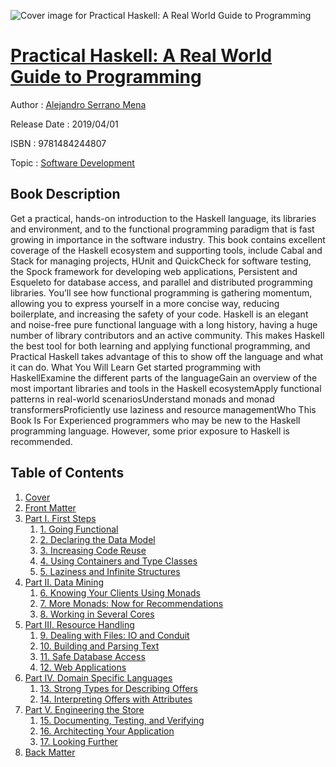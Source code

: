 ![Cover image for Practical Haskell: A Real World Guide to Programming](https://imgdetail.ebookreading.net/cover/cover/software_development/EB9781484244807.jpg)

[Practical Haskell: A Real World Guide to Programming](https://ebookreading.net/view/book/Practical+Haskell%3A+A+Real+World+Guide+to+Programming-EB9781484244807_1.html "Practical Haskell: A Real World Guide to Programming")
====================================================================================================================

Author : [Alejandro Serrano Mena](https://ebookreading.net/search/author/Alejandro+Serrano+Mena)

Release Date : 2019/04/01

ISBN : 9781484244807

Topic : [Software Development](https://ebookreading.net/search/category/software-development)

Book Description
-----------------

Get a practical, hands-on introduction to the Haskell language, its libraries and environment, and to the functional programming paradigm that is fast growing in importance in the software industry. This book contains excellent coverage of the Haskell ecosystem and supporting tools, include Cabal and Stack for managing projects, HUnit and QuickCheck for software testing, the Spock framework for developing web applications, Persistent and Esqueleto for database access, and parallel and distributed programming libraries.
You’ll see how functional programming is gathering momentum, allowing you to express yourself in a more concise way, reducing boilerplate, and increasing the safety of your code. Haskell is an elegant and noise-free pure functional language with a long history, having a huge number of library contributors and an active community. This makes Haskell the best tool for both learning and applying functional programming, and Practical Haskell takes advantage of this to show off the language and what it can do.
What You Will Learn
Get started programming with HaskellExamine the different parts of the languageGain an overview of the most important libraries and tools in the Haskell ecosystemApply functional patterns in real-world scenariosUnderstand monads and monad transformersProficiently use laziness and resource managementWho This Book Is For
Experienced programmers who may be new to the Haskell programming language. However, some prior exposure to Haskell is recommended. 

              
Table of Contents
-----------------

1. [Cover](https://ebookreading.net/view/book/Practical+Haskell%3A+A+Real+World+Guide+to+Programming-EB9781484244807_1.html)
1. [Front Matter](https://ebookreading.net/view/book/Practical+Haskell%3A+A+Real+World+Guide+to+Programming-EB9781484244807_2.html)
1. [Part I. First Steps](https://ebookreading.net/view/book/Practical+Haskell%3A+A+Real+World+Guide+to+Programming-EB9781484244807_3.html)
    1. [1. Going Functional](https://ebookreading.net/view/book/Practical+Haskell%3A+A+Real+World+Guide+to+Programming-EB9781484244807_4.html)
    1. [2. Declaring the Data Model](https://ebookreading.net/view/book/Practical+Haskell%3A+A+Real+World+Guide+to+Programming-EB9781484244807_5.html)
    1. [3. Increasing Code Reuse](https://ebookreading.net/view/book/Practical+Haskell%3A+A+Real+World+Guide+to+Programming-EB9781484244807_6.html)
    1. [4. Using Containers and Type Classes](https://ebookreading.net/view/book/Practical+Haskell%3A+A+Real+World+Guide+to+Programming-EB9781484244807_7.html)
    1. [5. Laziness and Infinite Structures](https://ebookreading.net/view/book/Practical+Haskell%3A+A+Real+World+Guide+to+Programming-EB9781484244807_8.html)
1. [Part II. Data Mining](https://ebookreading.net/view/book/Practical+Haskell%3A+A+Real+World+Guide+to+Programming-EB9781484244807_9.html)
    1. [6. Knowing Your Clients Using Monads](https://ebookreading.net/view/book/Practical+Haskell%3A+A+Real+World+Guide+to+Programming-EB9781484244807_10.html)
    1. [7. More Monads: Now for Recommendations](https://ebookreading.net/view/book/Practical+Haskell%3A+A+Real+World+Guide+to+Programming-EB9781484244807_11.html)
    1. [8. Working in Several Cores](https://ebookreading.net/view/book/Practical+Haskell%3A+A+Real+World+Guide+to+Programming-EB9781484244807_12.html)
1. [Part III. Resource Handling](https://ebookreading.net/view/book/Practical+Haskell%3A+A+Real+World+Guide+to+Programming-EB9781484244807_13.html)
    1. [9. Dealing with Files: IO and Conduit](https://ebookreading.net/view/book/Practical+Haskell%3A+A+Real+World+Guide+to+Programming-EB9781484244807_14.html)
    1. [10. Building and Parsing Text](https://ebookreading.net/view/book/Practical+Haskell%3A+A+Real+World+Guide+to+Programming-EB9781484244807_15.html)
    1. [11. Safe Database Access](https://ebookreading.net/view/book/Practical+Haskell%3A+A+Real+World+Guide+to+Programming-EB9781484244807_16.html)
    1. [12. Web Applications](https://ebookreading.net/view/book/Practical+Haskell%3A+A+Real+World+Guide+to+Programming-EB9781484244807_17.html)
1. [Part IV. Domain Specific Languages](https://ebookreading.net/view/book/Practical+Haskell%3A+A+Real+World+Guide+to+Programming-EB9781484244807_18.html)
    1. [13. Strong Types for Describing Offers](https://ebookreading.net/view/book/Practical+Haskell%3A+A+Real+World+Guide+to+Programming-EB9781484244807_19.html)
    1. [14. Interpreting Offers with Attributes](https://ebookreading.net/view/book/Practical+Haskell%3A+A+Real+World+Guide+to+Programming-EB9781484244807_20.html)
1. [Part V. Engineering the Store](https://ebookreading.net/view/book/Practical+Haskell%3A+A+Real+World+Guide+to+Programming-EB9781484244807_21.html)
    1. [15. Documenting, Testing, and Verifying](https://ebookreading.net/view/book/Practical+Haskell%3A+A+Real+World+Guide+to+Programming-EB9781484244807_22.html)
    1. [16. Architecting Your Application](https://ebookreading.net/view/book/Practical+Haskell%3A+A+Real+World+Guide+to+Programming-EB9781484244807_23.html)
    1. [17. Looking Further](https://ebookreading.net/view/book/Practical+Haskell%3A+A+Real+World+Guide+to+Programming-EB9781484244807_24.html)
1. [Back Matter](https://ebookreading.net/view/book/Practical+Haskell%3A+A+Real+World+Guide+to+Programming-EB9781484244807_25.html)
